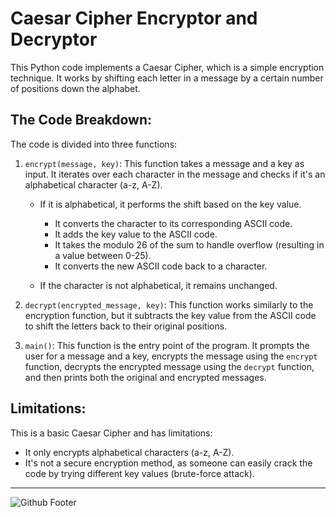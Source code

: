 # Caesar Cipher Encryptor and Decryptor

This Python code implements a Caesar Cipher, which is a simple encryption technique. It works by shifting each letter in a message by a certain number of positions down the alphabet.

## **The Code Breakdown:**

The code is divided into three functions:

1. `encrypt(message, key)`: This function takes a message and a key as input. It iterates over each character in the message and checks if it's an alphabetical character (a-z, A-Z).

   - If it is alphabetical, it performs the shift based on the key value. 
     - It converts the character to its corresponding ASCII code.
     - It adds the key value to the ASCII code.
     - It takes the modulo 26 of the sum to handle overflow (resulting in a value between 0-25).
     - It converts the new ASCII code back to a character.

   - If the character is not alphabetical, it remains unchanged.

2. `decrypt(encrypted_message, key)`: This function works similarly to the encryption function, but it subtracts the key value from the ASCII code to shift the letters back to their original positions.

3. `main()`: This function is the entry point of the program. It prompts the user for a message and a key, encrypts the message using the `encrypt` function, decrypts the encrypted message using the `decrypt` function, and then prints both the original and encrypted messages.

## **Limitations:**

This is a basic Caesar Cipher and has limitations:

- It only encrypts alphabetical characters (a-z, A-Z).
- It's not a secure encryption method, as someone can easily crack the code by trying different key values (brute-force attack).

-----------------------------------------------------------------------------------------
![Github Footer](https://github.com/shabir-mp/Kereta-Api-Indonesia-Booking-System/assets/133546000/c1833fe4-f470-494f-99e7-d583421625be)
